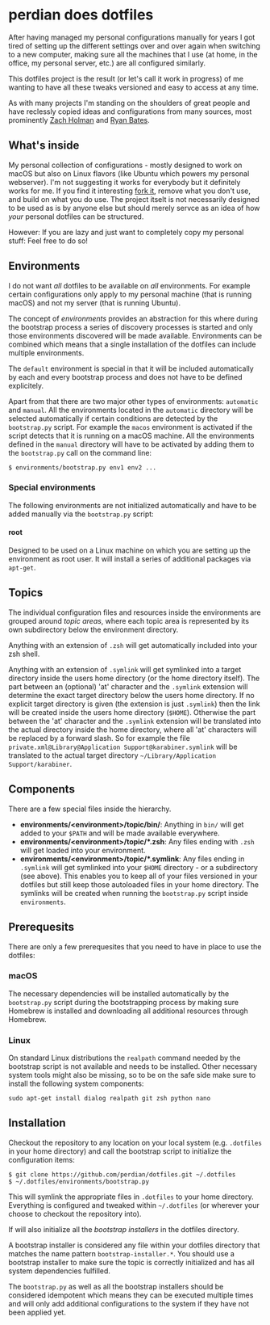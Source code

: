 # perdian does dotfiles

After having managed my personal configurations manually for years I got tired  of setting
up the different settings over and over again when switching to a new computer, making sure
all the machines that I use (at home, in the office, my personal server, etc.) are all
configured similarly.

This dotfiles project is the result (or let's call it work in progress) of me wanting to
have all these tweaks versioned and easy to access at any time.

As with many projects I'm standing on the shoulders of great people and have reclessly
copied ideas and configurations from many sources, most prominently
[Zach Holman](https://github.com/holman/dotfiles) and [Ryan Bates](https://github.com/ryanb/dotfiles).

## What's inside

My personal collection of configurations - mostly designed to work on macOS but also on
Linux flavors (like Ubuntu which powers my personal webserver). I'm not suggesting it works
for everybody but it definitely works for me. If you find it interesting [fork it](https://github.com/perdian/dotfiles/fork),
remove what you don't use, and build on what you do use. The project itselt is not
necessarily designed to be used as is by anyone else but should merely servce as an idea of
how *your* personal dotfiles can be structured.

However: If you are lazy and just want to completely copy my personal stuff: Feel free to
do so!

## Environments

I do not want *all* dotfiles to be available on *all* environments. For example certain
configurations only apply to my personal machine (that is running macOS) and not my server
(that is running Ubuntu).

The concept of *environments* provides an abstraction for this where during the bootstrap
process a series of discovery processes is started and only those environments discovered
will be made available. Environments can be combined which means that a single installation
of the dotfiles can include multiple environments.

The `default` environment is special in that it will be included automatically by each and
every bootstrap process and does not have to be defined explicitely.

Apart from that there are two major other types of environments: `automatic` and `manual`.
All the environments located in the `automatic` directory will be selected automatically if
certain conditions are detected by the `bootstrap.py` script. For example the `macos`
environment is activated if the script detects that it is running on a macOS machine. All
the environments defined in the `manual` directory will have to be activated by adding them
to the `bootstrap.py` call on the command line:

    $ environments/bootstrap.py env1 env2 ...

### Special environments

The following environments are not initialized automatically and have to be added manually
via the `bootstrap.py` script:

#### root

Designed to be used on a Linux machine on which you are setting up the environment as root
user. It will install a series of additional packages via `apt-get`.

## Topics

The individual configuration files and resources inside the environments are grouped around
*topic areas*, where each topic area is represented by its own subdirectory below the
environment directory.

Anything with an extension of `.zsh` will get automatically included into your zsh shell.

Anything with an extension of `.symlink` will get symlinked into a target directory inside
the users home directory (or the home directory itself). The part between an (optional)
'at' character and the `.symlink` extension will determine the exact target directory below
the users home directory. If no explicit target directory is given (the extension is just
`.symlink`) then the link will be created inside the users home directory (`$HOME`).
Otherwise the part between the 'at' character and the `.symlink` extension will be
translated into the actual directory inside the home directory, where all 'at' characters
will be replaced by a forward slash. So for example the file `private.xml@Library@Application Support@karabiner.symlink`
will be translated to the actual target directory `~/Library/Application Support/karabiner`.

## Components

There are a few special files inside the hierarchy.

- **environments/\<environment>/topic/bin/**: Anything in `bin/` will get added to your
  `$PATH` and will be made available everywhere.
- **environments/\<environment>/topic/\*.zsh**: Any files ending with `.zsh` will get
  loaded into your environment.
- **environments/\<environment>/topic/\*.symlink**: Any files ending in `.symlink` will get
  symlinked into your `$HOME` directory - or a subdirectory (see above). This enables you
  to keep all of your files versioned in your dotfiles but still keep those autoloaded
  files in your home directory. The symlinks will be created when running the
  `bootstrap.py` script inside `environments`.

## Prerequesits

There are only a few prerequesites that you need to have in place to use the dotfiles:

### macOS

The necessary dependencies will be installed automatically by the `bootstrap.py` script
during the bootstrapping process by making sure Homebrew is installed and downloading all
additional resources through Homebrew.

### Linux

On standard Linux distributions the `realpath` command needed by the bootstrap script is
not available and needs to be installed. Other necessary system tools might also be
missing, so to be on the safe side make sure to install the following system components:

    sudo apt-get install dialog realpath git zsh python nano

## Installation

Checkout the repository to any location on your local system (e.g. `.dotfiles` in your
home directory) and call the bootstrap script to initialize the configuration items:

    $ git clone https://github.com/perdian/dotfiles.git ~/.dotfiles
    $ ~/.dotfiles/environments/bootstrap.py

This will symlink the appropriate files in `.dotfiles` to your home directory. Everything
is configured and tweaked within `~/.dotfiles` (or wherever your choose to checkout the
repository into).

If will also initialize all the *bootstrap installers* in the dotfiles directory.

A bootstrap installer is considered any file within your dotfiles directory that matches
the name pattern `bootstrap-installer.*`. You should use a bootstrap installer to make sure
the topic is correctly initialized and has all system dependencies fulfilled.

The `bootstrap.py` as well as all the bootstrap installers should be considered idempotent
which means they can be executed multiple times and will only add additional configurations
to the system if they have not been applied yet.
